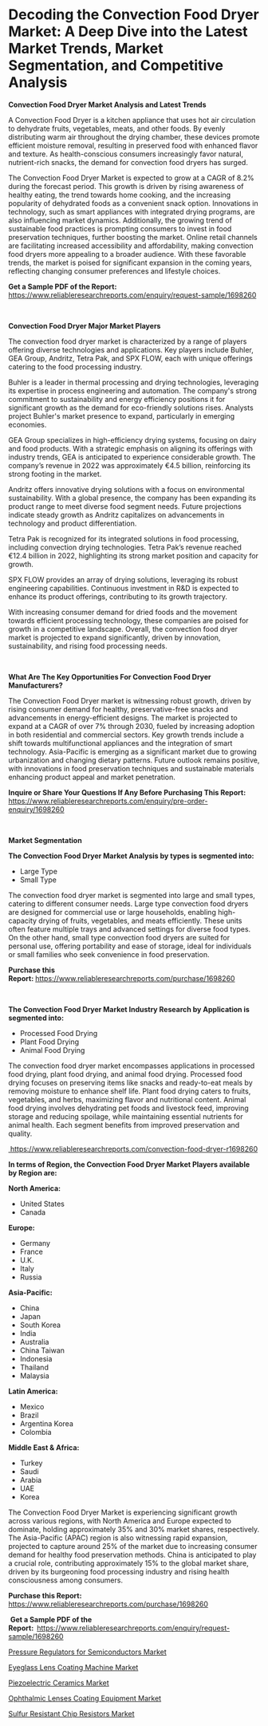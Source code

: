 <p><h1>Decoding the Convection Food Dryer Market: A Deep Dive into the Latest Market Trends, Market Segmentation, and Competitive Analysis</h1></p><p><strong>Convection Food Dryer Market Analysis and Latest Trends</strong></p>
<p><p>A Convection Food Dryer is a kitchen appliance that uses hot air circulation to dehydrate fruits, vegetables, meats, and other foods. By evenly distributing warm air throughout the drying chamber, these devices promote efficient moisture removal, resulting in preserved food with enhanced flavor and texture. As health-conscious consumers increasingly favor natural, nutrient-rich snacks, the demand for convection food dryers has surged.</p><p>The Convection Food Dryer Market is expected to grow at a CAGR of 8.2% during the forecast period. This growth is driven by rising awareness of healthy eating, the trend towards home cooking, and the increasing popularity of dehydrated foods as a convenient snack option. Innovations in technology, such as smart appliances with integrated drying programs, are also influencing market dynamics. Additionally, the growing trend of sustainable food practices is prompting consumers to invest in food preservation techniques, further boosting the market. Online retail channels are facilitating increased accessibility and affordability, making convection food dryers more appealing to a broader audience. With these favorable trends, the market is poised for significant expansion in the coming years, reflecting changing consumer preferences and lifestyle choices.</p></p>
<p><strong>Get a Sample PDF of the Report:&nbsp;</strong> <a href="https://www.reliableresearchreports.com/enquiry/request-sample/1698260?utm_campaign=28&utm_medium=2&utm_source=Github&utm_content=ia&utm_term=04102024&utm_id=convection-food-dryer">https://www.reliableresearchreports.com/enquiry/request-sample/1698260</a></p>
<p>&nbsp;</p>
<p><strong>Convection Food Dryer Major Market Players</strong></p>
<p><p>The convection food dryer market is characterized by a range of players offering diverse technologies and applications. Key players include Buhler, GEA Group, Andritz, Tetra Pak, and SPX FLOW, each with unique offerings catering to the food processing industry.</p><p>Buhler is a leader in thermal processing and drying technologies, leveraging its expertise in process engineering and automation. The company's strong commitment to sustainability and energy efficiency positions it for significant growth as the demand for eco-friendly solutions rises. Analysts project Buhler's market presence to expand, particularly in emerging economies.</p><p>GEA Group specializes in high-efficiency drying systems, focusing on dairy and food products. With a strategic emphasis on aligning its offerings with industry trends, GEA is anticipated to experience considerable growth. The company’s revenue in 2022 was approximately €4.5 billion, reinforcing its strong footing in the market.</p><p>Andritz offers innovative drying solutions with a focus on environmental sustainability. With a global presence, the company has been expanding its product range to meet diverse food segment needs. Future projections indicate steady growth as Andritz capitalizes on advancements in technology and product differentiation.</p><p>Tetra Pak is recognized for its integrated solutions in food processing, including convection drying technologies. Tetra Pak’s revenue reached €12.4 billion in 2022, highlighting its strong market position and capacity for growth.</p><p>SPX FLOW provides an array of drying solutions, leveraging its robust engineering capabilities. Continuous investment in R&D is expected to enhance its product offerings, contributing to its growth trajectory.</p><p>With increasing consumer demand for dried foods and the movement towards efficient processing technology, these companies are poised for growth in a competitive landscape. Overall, the convection food dryer market is projected to expand significantly, driven by innovation, sustainability, and rising food processing needs.</p></p>
<p>&nbsp;</p>
<p><strong>What Are The Key Opportunities For Convection Food Dryer Manufacturers?</strong></p>
<p><p>The Convection Food Dryer market is witnessing robust growth, driven by rising consumer demand for healthy, preservative-free snacks and advancements in energy-efficient designs. The market is projected to expand at a CAGR of over 7% through 2030, fueled by increasing adoption in both residential and commercial sectors. Key growth trends include a shift towards multifunctional appliances and the integration of smart technology. Asia-Pacific is emerging as a significant market due to growing urbanization and changing dietary patterns. Future outlook remains positive, with innovations in food preservation techniques and sustainable materials enhancing product appeal and market penetration.</p></p>
<p><strong>Inquire or Share Your Questions If Any Before Purchasing This Report:</strong> <a href="https://www.reliableresearchreports.com/enquiry/pre-order-enquiry/1698260?utm_campaign=28&utm_medium=2&utm_source=Github&utm_content=ia&utm_term=04102024&utm_id=convection-food-dryer">https://www.reliableresearchreports.com/enquiry/pre-order-enquiry/1698260</a></p>
<p>&nbsp;</p>
<p><strong>Market Segmentation</strong></p>
<p><strong>The Convection Food Dryer Market Analysis by types is segmented into:</strong></p>
<p><ul><li>Large Type</li><li>Small Type</li></ul></p>
<p><p>The convection food dryer market is segmented into large and small types, catering to different consumer needs. Large type convection food dryers are designed for commercial use or large households, enabling high-capacity drying of fruits, vegetables, and meats efficiently. These units often feature multiple trays and advanced settings for diverse food types. On the other hand, small type convection food dryers are suited for personal use, offering portability and ease of storage, ideal for individuals or small families who seek convenience in food preservation.</p></p>
<p><strong>Purchase this Report:&nbsp;</strong><a href="https://www.reliableresearchreports.com/purchase/1698260?utm_campaign=28&utm_medium=2&utm_source=Github&utm_content=ia&utm_term=04102024&utm_id=convection-food-dryer">https://www.reliableresearchreports.com/purchase/1698260</a></p>
<p>&nbsp;</p>
<p><strong>The Convection Food Dryer Market Industry Research by Application is segmented into:</strong></p>
<p><ul><li>Processed Food Drying</li><li>Plant Food Drying</li><li>Animal Food Drying</li></ul></p>
<p><p>The convection food dryer market encompasses applications in processed food drying, plant food drying, and animal food drying. Processed food drying focuses on preserving items like snacks and ready-to-eat meals by removing moisture to enhance shelf life. Plant food drying caters to fruits, vegetables, and herbs, maximizing flavor and nutritional content. Animal food drying involves dehydrating pet foods and livestock feed, improving storage and reducing spoilage, while maintaining essential nutrients for animal health. Each segment benefits from improved preservation and quality.</p></p>
<p><a href="https://www.reliableresearchreports.com/convection-food-dryer-r1698260?utm_campaign=28&utm_medium=2&utm_source=Github&utm_content=ia&utm_term=04102024&utm_id=convection-food-dryer">&nbsp;https://www.reliableresearchreports.com/convection-food-dryer-r1698260</a></p>
<p><strong>In terms of Region, the Convection Food Dryer Market Players available by Region are:</strong></p>
<p>
    <p> <strong> North America: </strong>
        <ul>
            <li>United States</li>
            <li>Canada</li>
        </ul>
        </p> 
    <p> <strong> Europe: </strong>
        <ul>
            <li>Germany</li>
            <li>France</li>
            <li>U.K.</li>
            <li>Italy</li>
            <li>Russia</li>
        </ul>
        </p> 
    <p> <strong> Asia-Pacific: </strong>
        <ul>
            <li>China</li>
            <li>Japan</li>
            <li>South Korea</li>
            <li>India</li>
            <li>Australia</li>
            <li>China Taiwan</li>
            <li>Indonesia</li>
            <li>Thailand</li>
            <li>Malaysia</li>
        </ul>
        </p> 
    <p> <strong> Latin America: </strong>
        <ul>
            <li>Mexico</li>
            <li>Brazil</li>
            <li>Argentina Korea</li>
            <li>Colombia</li>
        </ul>
        </p> 
    <p> <strong> Middle East & Africa: </strong>
        <ul>
            <li>Turkey</li>
            <li>Saudi</li>
            <li>Arabia</li>
            <li>UAE</li>
            <li>Korea</li>
        </ul>
    </p>
    </p>
<p><p>The Convection Food Dryer Market is experiencing significant growth across various regions, with North America and Europe expected to dominate, holding approximately 35% and 30% market shares, respectively. The Asia-Pacific (APAC) region is also witnessing rapid expansion, projected to capture around 25% of the market due to increasing consumer demand for healthy food preservation methods. China is anticipated to play a crucial role, contributing approximately 15% to the global market share, driven by its burgeoning food processing industry and rising health consciousness among consumers.</p></p>
<p><strong>Purchase this Report: </strong><a href="https://www.reliableresearchreports.com/purchase/1698260?utm_campaign=28&utm_medium=2&utm_source=Github&utm_content=ia&utm_term=04102024&utm_id=convection-food-dryer">https://www.reliableresearchreports.com/purchase/1698260</a></p>
<p>&nbsp;<strong>Get a Sample PDF of the Report:&nbsp;&nbsp;</strong><a href="https://www.reliableresearchreports.com/enquiry/request-sample/1698260?utm_campaign=28&utm_medium=2&utm_source=Github&utm_content=ia&utm_term=04102024&utm_id=convection-food-dryer">https://www.reliableresearchreports.com/enquiry/request-sample/1698260</a></p>
<p><strong></strong></p>
<p><p><a href="https://issuu.com/reportprime-2/docs/pressure-regulators-for-semiconduct_d3ef6c2637e51e?utm_campaign=28&utm_medium=2&utm_source=Github&utm_content=ia&utm_term=04102024&utm_id=convection-food-dryer">Pressure Regulators for Semiconductors Market</a></p><p><a href="https://github.com/SotoRodolfo12/Market-Research-Report-List-1/blob/main/eyeglass-lens-coating-machine-market.md?utm_campaign=28&utm_medium=2&utm_source=Github&utm_content=ia&utm_term=04102024&utm_id=convection-food-dryer">Eyeglass Lens Coating Machine Market</a></p><p><a href="https://www.linkedin.com/pulse/market-leaders-laggards-global-piezoelectric-ceramics-trends-kncje?utm_campaign=28&utm_medium=2&utm_source=Github&utm_content=ia&utm_term=04102024&utm_id=convection-food-dryer">Piezoelectric Ceramics Market</a></p><p><a href="https://github.com/NathanColeman327/Market-Research-Report-List-1/blob/main/ophthalmic-lenses-coating-equipment-market.md?utm_campaign=28&utm_medium=2&utm_source=Github&utm_content=ia&utm_term=04102024&utm_id=convection-food-dryer">Ophthalmic Lenses Coating Equipment Market</a></p><p><a href="https://issuu.com/reportprime-2/docs/sulfur-resistant-chip-resistors-mar_c5e5f279c5e48f?utm_campaign=28&utm_medium=2&utm_source=Github&utm_content=ia&utm_term=04102024&utm_id=convection-food-dryer">Sulfur Resistant Chip Resistors Market</a></p></p>